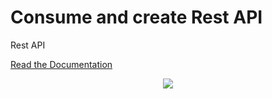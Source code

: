 # Consume and create Rest API
Rest API

<a href="https://documenter.getpostman.com/view/10402860/SzYgRadW?version=latest">Read the Documentation</a>

<center><img src="https://dreamix.eu/blog/wp-content/uploads/2017/11/cryptocurrencies1.png"></center>
